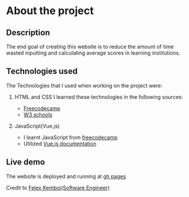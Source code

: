 # About the project

## Description
The end goal of creating this website is to  reduce the amount of time wasted inputting and calculating average scores in learning institutions.

## Technologies used
The Technologies that I used when working on the project were:
1. HTML and CSS
    I learned these technologies in the following sources:
      - [Freecodecamp](https://www.freecodecamp.org)
      - [W3 schools](https://www.w3schools.com)

2. JavaScript(Vue.js)
      - I learnt JavaScript from [freecodecamp](https://www.freecodecamp.org)
      - Utilized [Vue.js documentation](google.com)
      
##  Live demo
The website is deployed and running at [gh pages](https://davidwagura.github.io/Vue/)

Credit to [Felex Kemboi(Software Engineer)](https://github.com/felexkemboi)
